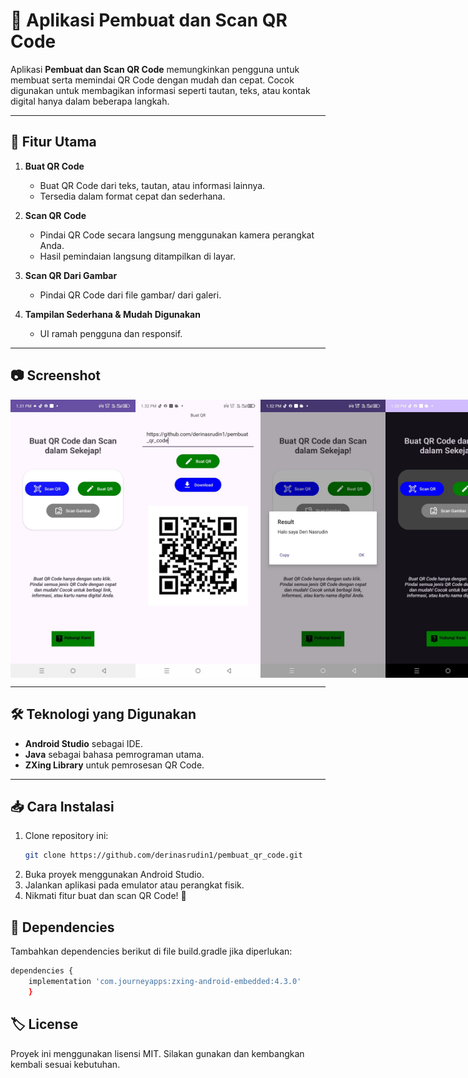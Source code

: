 # 📱 Aplikasi Pembuat dan Scan QR Code

Aplikasi **Pembuat dan Scan QR Code** memungkinkan pengguna untuk membuat serta memindai QR Code dengan mudah dan cepat. Cocok digunakan untuk membagikan informasi seperti tautan, teks, atau kontak digital hanya dalam beberapa langkah.

---

## 🚀 **Fitur Utama**

1. **Buat QR Code**

   - Buat QR Code dari teks, tautan, atau informasi lainnya.
   - Tersedia dalam format cepat dan sederhana.

2. **Scan QR Code**

   - Pindai QR Code secara langsung menggunakan kamera perangkat Anda.
   - Hasil pemindaian langsung ditampilkan di layar.

3. **Scan QR Dari Gambar**

   - Pindai QR Code dari file gambar/ dari galeri.

4. **Tampilan Sederhana & Mudah Digunakan**
   - UI ramah pengguna dan responsif.

---

## 📷 **Screenshot**
<div style="display: flex; justify-content: space-around; align-items: center;">
<img src="screenshot/Home.jpg" width="200">
<img src="screenshot/Generate_QR.jpg" width="200">
<img src="screenshot/Hasil_Scan.jpg" width="200">
<img src="screenshot/Android_Tema_Gelap.jpg" width="200">
<img src="screenshot/Hasil_Scan_url_tema_gelap.jpg" width="200">
</div>

---

## 🛠️ **Teknologi yang Digunakan**

- **Android Studio** sebagai IDE.
- **Java** sebagai bahasa pemrograman utama.
- **ZXing Library** untuk pemrosesan QR Code.

---

## 📥 **Cara Instalasi**

1. Clone repository ini:
   ```bash
   git clone https://github.com/derinasrudin1/pembuat_qr_code.git
   ```
2. Buka proyek menggunakan Android Studio.
3. Jalankan aplikasi pada emulator atau perangkat fisik.
4. Nikmati fitur buat dan scan QR Code! 🚀

## 🧩 **Dependencies**

Tambahkan dependencies berikut di file build.gradle jika diperlukan:

```bash
dependencies {
    implementation 'com.journeyapps:zxing-android-embedded:4.3.0'
    }
```

## 🏷️ **License**

Proyek ini menggunakan lisensi MIT. Silakan gunakan dan kembangkan kembali sesuai kebutuhan.
